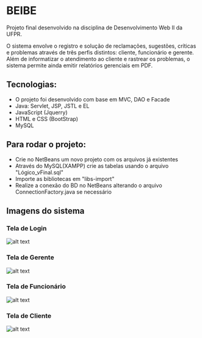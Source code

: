 # BEIBE

Projeto final desenvolvido na disciplina de Desenvolvimento Web II da UFPR.

O sistema envolve o registro e solução de reclamações, sugestões, críticas e problemas através de três perfis distintos: cliente, funcionário e gerente. Além de informatizar o atendimento ao cliente e rastrear os problemas, o sistema permite ainda emitir relatórios gerenciais em PDF.

## Tecnologias:
- O projeto foi desenvolvido com base em MVC, DAO e Facade
- Java: Servlet, JSP, JSTL e EL
- JavaScript (Jquerry)
- HTML e CSS (BootStrap)
- MySQL

## Para rodar o projeto:
- Crie no NetBeans um novo projeto com os arquivos já existentes
- Através do MySQL(XAMPP) crie as tabelas usando o arquivo "Lógico_vFinal.sql"
- Importe as bibliotecas em "libs-import"
- Realize a conexão do BD no NetBeans alterando o arquivo ConnectionFactory.java se necessário

## Imagens do sistema

### Tela de Login
![alt text](https://github.com/r94oliveira/beibe/blob/main/web/img/git-login.png?raw=true)

### Tela de Gerente
![alt text](https://github.com/r94oliveira/beibe/blob/main/web/img/git-gerente.png?raw=true)

### Tela de Funcionário
![alt text](https://github.com/r94oliveira/beibe/blob/main/web/img/git-funcionario.png?raw=true)

### Tela de Cliente
![alt text](https://github.com/r94oliveira/beibe/blob/main/web/img/git-cliente.png?raw=true)